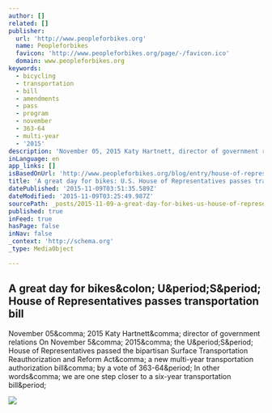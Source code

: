```yaml
---
author: []
related: []
publisher:
  url: 'http://www.peopleforbikes.org'
  name: Peopleforbikes
  favicon: 'http://www.peopleforbikes.org/page/-/favicon.ico'
  domain: www.peopleforbikes.org
keywords:
  - bicycling
  - transportation
  - bill
  - amendments
  - pass
  - program
  - november
  - 363-64
  - multi-year
  - '2015'
description: 'November 05, 2015 Katy Hartnett, director of government relations On November 5, 2015, the U.S. House of Representatives passed the bipartisan Surface Transportation Reauthorization and Reform Act, a new multi-year transportation authorization bill, by a vote of 363-64. In other words, we are one step closer to a six-year transportation bill.'
inLanguage: en
app_links: []
isBasedOnUrl: 'http://www.peopleforbikes.org/blog/entry/house-of-representatives-passes-transportation-bill'
title: 'A great day for bikes: U.S. House of Representatives passes transportation bill'
datePublished: '2015-11-09T03:51:35.589Z'
dateModified: '2015-11-09T03:25:49.987Z'
sourcePath: _posts/2015-11-09-a-great-day-for-bikes-us-house-of-representatives-passes.md
published: true
inFeed: true
hasPage: false
inNav: false
_context: 'http://schema.org'
_type: MediaObject

---
```

<article style=""><h1>A great day for bikes&amp;colon; U&amp;period;S&amp;period; House of Representatives passes transportation bill</h1><p>November 05&amp;comma; 2015 Katy Hartnett&amp;comma; director of government relations On November 5&amp;comma; 2015&amp;comma; the U&amp;period;S&amp;period; House of Representatives passed the bipartisan Surface Transportation Reauthorization and Reform Act&amp;comma; a new multi-year transportation authorization bill&amp;comma; by a vote of 363-64&amp;period; In other words&amp;comma; we are one step closer to a six-year transportation bill&amp;period;</p><img src="http://peopleforbikes.org/page/-/images/blogphoto_FB.jpg?nocdn=1" /></article>